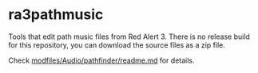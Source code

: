 # ra3pathmusic
Tools that edit path music files from Red Alert 3. There is no release build for this repository, you can download the source files as a zip file.

Check [modfiles/Audio/pathfinder/readme.md](modfiles/Audio/pathfinder/readme.md) for details.
